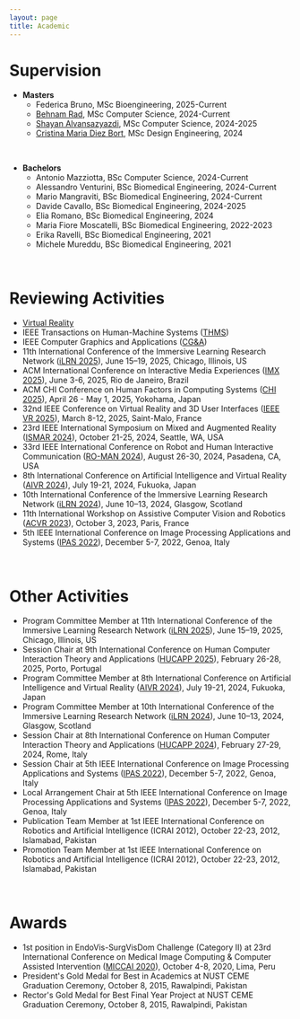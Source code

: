 ```yaml
---
layout: page
title: Academic
---
```


# Supervision
- **Masters**
  - Federica Bruno, MSc Bioengineering, 2025-Current
  - [Behnam Rad](https://www.linkedin.com/in/behnam-rad/), MSc Computer Science, 2024-Current
  - [Shayan Alvansazyazdi](https://www.linkedin.com/in/shayan-alvansazyazdi/), MSc Computer Science, 2024-2025
  - [Cristina Maria Diez Bort](https://www.linkedin.com/in/cristina-d%C3%ADez-bort-26a4b727a/), MSc Design Engineering, 2024 

<br>

- **Bachelors**
  - Antonio Mazziotta, BSc Computer Science, 2024-Current
  - Alessandro Venturini, BSc Biomedical Engineering, 2024-Current
  - Mario Mangraviti, BSc Biomedical Engineering, 2024-Current
  - Davide Cavallo, BSc Biomedical Engineering, 2024-2025
  - Elia Romano, BSc Biomedical Engineering, 2024
  - Maria Fiore Moscatelli, BSc Biomedical Engineering, 2022-2023
  - Erika Ravelli, BSc Biomedical Engineering, 2021
  - Michele Mureddu, BSc Biomedical Engineering, 2021

<br>

# Reviewing Activities
- [Virtual Reality](https://link.springer.com/journal/10055)
- IEEE Transactions on Human-Machine Systems ([THMS](https://www.ieeesmc.org/publications/transactions-on-human-machine-systems/))
- IEEE Computer Graphics and Applications ([CG&A](https://www.computer.org/csdl/magazine/cg))
- 11th International Conference of the Immersive Learning Research Network ([iLRN 2025](https://www.immersivelrn.org/ilrn2025/home/)), June 15–19, 2025, Chicago, Illinois, US
- ACM International Conference on Interactive Media Experiences ([IMX 2025](https://imx.acm.org/2025/)), June 3-6, 2025, Rio de Janeiro, Brazil
- ACM CHI Conference on Human Factors in Computing Systems ([CHI 2025](https://chi2025.acm.org/)), April 26 - May 1, 2025, Yokohama, Japan
- 32nd IEEE Conference on Virtual Reality and 3D User Interfaces ([IEEE VR 2025](https://ieeevr.org/2025/)), March 8-12, 2025, Saint-Malo, France
- 23rd IEEE International Symposium on Mixed and Augmented Reality ([ISMAR 2024](https://ieeeismar.org/)), October 21-25, 2024, Seattle, WA, USA 
- 33rd IEEE International Conference on Robot and Human Interactive Communication ([RO-MAN 2024](https://www.ro-man2024.org/)), August 26-30, 2024, Pasadena, CA, USA 
- 8th International Conference on Artificial Intelligence and Virtual Reality ([AIVR 2024](https://aivr.org/)), July 19-21, 2024, Fukuoka, Japan
- 10th International Conference of the Immersive Learning Research Network ([iLRN 2024](https://www.immersivelrn.org/ilrn2024/)), June 10–13, 2024, Glasgow, Scotland
- 11th International Workshop on Assistive Computer Vision and Robotics ([ACVR 2023](https://iplab.dmi.unict.it/acvr2023/)), October 3, 2023, Paris, France
- 5th IEEE International Conference on Image Processing Applications and Systems ([IPAS 2022](https://ipas.ieee.tn/)), December 5-7, 2022, Genoa, Italy

<br>

# Other Activities
- Program Committee Member at 11th International Conference of the Immersive Learning Research Network ([iLRN 2025](https://www.immersivelrn.org/ilrn2025/home/)), June 15–19, 2025, Chicago, Illinois, US
- Session Chair at 9th International Conference on Human Computer Interaction Theory and Applications ([HUCAPP 2025](https://hucapp.scitevents.org/?y=2025)), February 26-28, 2025, Porto, Portugal
- Program Committee Member at 8th International Conference on Artificial Intelligence and Virtual Reality ([AIVR 2024](https://aivr.org/)), July 19-21, 2024, Fukuoka, Japan
- Program Committee Member at 10th International Conference of the Immersive Learning Research Network ([iLRN 2024](https://www.immersivelrn.org/ilrn2024/)), June 10–13, 2024, Glasgow, Scotland
- Session Chair at 8th International Conference on Human Computer Interaction Theory and Applications ([HUCAPP 2024](https://hucapp.scitevents.org/?y=2024)), February 27-29, 2024, Rome, Italy
- Session Chair at 5th IEEE International Conference on Image Processing Applications and Systems ([IPAS 2022](https://ipas.ieee.tn/)), December 5-7, 2022, Genoa, Italy
- Local Arrangement Chair at 5th IEEE International Conference on Image Processing Applications and Systems ([IPAS 2022](https://ipas.ieee.tn/)), December 5-7, 2022, Genoa, Italy
- Publication Team Member at 1st IEEE International Conference on Robotics and Artificial Intelligence (ICRAI 2012), October 22-23, 2012, Islamabad, Pakistan
- Promotion Team Member at 1st IEEE International Conference on Robotics and Artificial Intelligence (ICRAI 2012), October 22-23, 2012, Islamabad, Pakistan

<br>

# Awards
- 1st position in EndoVis-SurgVisDom Challenge (Category II) at 23rd International Conference on Medical Image Computing & Computer Assisted Intervention ([MICCAI 2020](https://miccai2020.org/en/)), October 4-8, 2020, Lima, Peru
- President's Gold Medal for Best in Academics at NUST CEME Graduation Ceremony, October 8, 2015, Rawalpindi, Pakistan
- Rector's Gold Medal for Best Final Year Project at NUST CEME Graduation Ceremony, October 8, 2015, Rawalpindi, Pakistan
